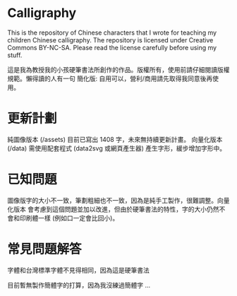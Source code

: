 Calligraphy
===========
This is the repository of Chinese characters that I wrote for teaching my
children Chinese calligraphy. The repository is licensed under Creative Commons
BY-NC-SA. Please read the license carefully before using my stuff.

這是我為教授我的小孩硬筆書法所創作的作品。版權所有，使用前請仔細閱讀版權規範。懶得讀的人有一句
簡化版: 自用可以，營利/商用請先取得我同意後再使用。

# 更新計劃

純圖像版本 (/assets) 目前已寫出 1408 字，未來無持續更新計畫。
向量化版本 (/data) 需使用配套程式 (data2svg 或網頁產生器) 產生字形，緩步增加字形中。

# 已知問題

圖像版字的大小不一致，筆劃粗細也不一致，因為是純手工製作，很難調整。向量化版本
會考慮到這個問題並加以改進，但由於硬筆書法的特性，字的大小仍然不會和印刷體一樣
(例如口一定會比回小)。

# 常見問題解答

字體和台灣標準字體不見得相同，因為這是硬筆書法 

目前暫無製作簡體字的打算，因為我沒練過簡體字 ...
